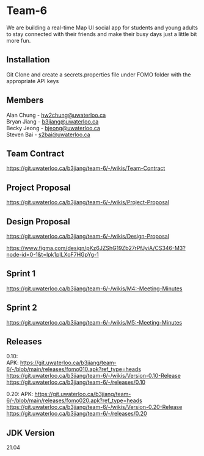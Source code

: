 # Team-6

We are building a real-time Map UI social app for students and young adults to stay connected with their friends and make their busy days just a little bit more fun.  

## Installation
Git Clone and create a secrets.properties file under FOMO folder with the appropriate API keys

<!---
// secrets.properties file content
GOOGLE_MAPS_API_KEY=AIzaSyAKNnl2qh4XIwMwICFUaVYwn4rS8Pm6lqc
SUPABASE_KEY=eyJhbGciOiJIUzI1NiIsInR5cCI6IkpXVCJ9.eyJpc3MiOiJzdXBhYmFzZSIsInJlZiI6InZ3YXBnaHp0ZXd1dHFxbXphb2liIiwicm9sZSI6ImFub24iLCJpYXQiOjE3Mjk3MTI4NTQsImV4cCI6MjA0NTI4ODg1NH0.43BR779aUoX5za_i_mWzVtcGD2T-cZ_RF4VIUOX_zzo
-->

## Members
Alan Chung - hw2chung@uwaterloo.ca  
Bryan Jiang - b3jiang@uwaterloo.ca  
Becky Jeong - bjeong@uwaterloo.ca  
Steven Bai - s2bai@uwaterloo.ca  

## Team Contract
https://git.uwaterloo.ca/b3jiang/team-6/-/wikis/Team-Contract

## Project Proposal
https://git.uwaterloo.ca/b3jiang/team-6/-/wikis/Project-Proposal

## Design Proposal
https://git.uwaterloo.ca/b3jiang/team-6/-/wikis/Design-Proposal

https://www.figma.com/design/pKz6JZShG19Zb27rPfJyiA/CS346-M3?node-id=0-1&t=lpk1pILXoF7HGpYg-1

## Sprint 1 
https://git.uwaterloo.ca/b3jiang/team-6/-/wikis/M4:-Meeting-Minutes

## Sprint 2
https://git.uwaterloo.ca/b3jiang/team-6/-/wikis/M5:-Meeting-Minutes

## Releases
0.10:  
APK: https://git.uwaterloo.ca/b3jiang/team-6/-/blob/main/releases/fomo010.apk?ref_type=heads  
https://git.uwaterloo.ca/b3jiang/team-6/-/wikis/Version-0.10-Release  
https://git.uwaterloo.ca/b3jiang/team-6/-/releases/0.10

0.20:
APK: https://git.uwaterloo.ca/b3jiang/team-6/-/blob/main/releases/fomo020.apk?ref_type=heads  
https://git.uwaterloo.ca/b3jiang/team-6/-/wikis/Version-0.20-Release  
https://git.uwaterloo.ca/b3jiang/team-6/-/releases/0.20

## JDK Version
21.04